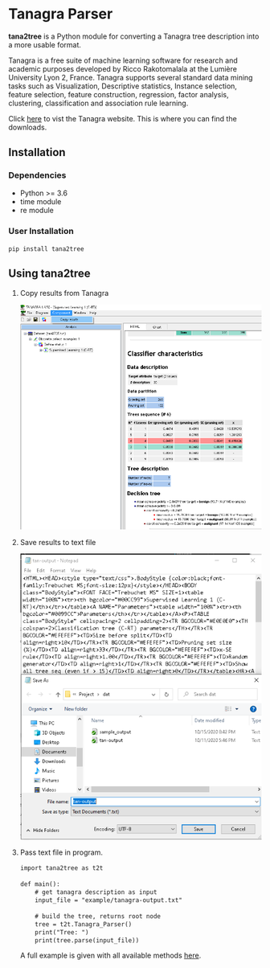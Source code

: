 # Tanagra Parser
**tana2tree** is a Python module for converting a Tanagra tree description into a more usable format. 

Tanagra is a free suite of machine learning software for research and academic purposes developed by Ricco Rakotomalala at the Lumière University Lyon 2, France. Tanagra supports several standard data mining tasks such as Visualization, Descriptive statistics, Instance selection, feature selection, feature construction, regression, factor analysis, clustering, classification and association rule learning. 

Click [here](http://eric.univ-lyon2.fr/~ricco/tanagra/en/tanagra.html) to vist the Tanagra website. This is where you can find the downloads.

## Installation
### Dependencies
- Python >= 3.6
- time module
- re module

### User Installation
<code>pip install tana2tree</code>

## Using tana2tree
1. Copy results from Tanagra

   ![](images/copy-results.png)

2. Save results to text file

   ![](images/save-html-as-text.png)   

3. Pass text file in program. 

    ```
    import tana2tree as t2t
   
    def main():
        # get tanagra description as input
        input_file = "example/tanagra-output.txt"
        
        # build the tree, returns root node
        tree = t2t.Tanagra_Parser()
        print("Tree: ")
        print(tree.parse(input_file))
    ```

 
    
    A full example is given with all available methods [here](https://github.com/reevesba/tana2tree/blob/master/example/example.py).
